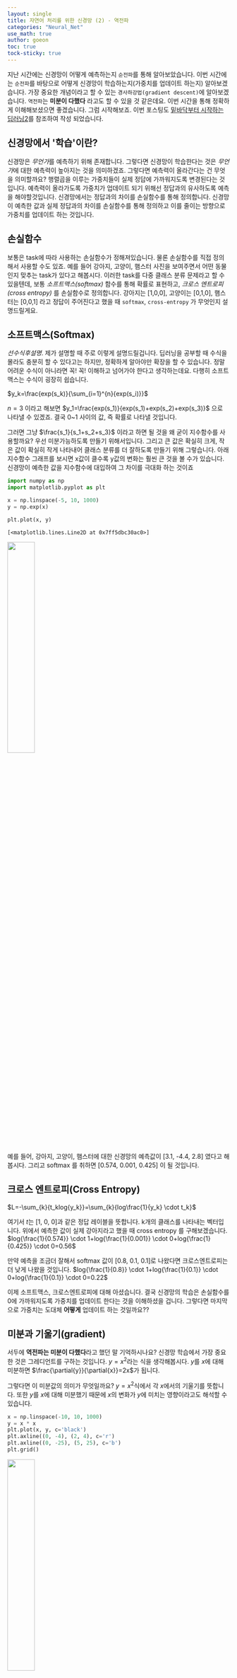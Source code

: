 ```yaml
---
layout: single  
title: 자연어 처리를 위한 신경망 (2) - 역전파
categories: "Neural_Net"
use_math: true  
author: goeon
toc: true
tock-sticky: true
---
```


지난 시간에는 신경망이 어떻게 예측하는지 `순전파`를 통해 알아보았습니다. 이번 시간에는 `순전파`를 바탕으로 어떻게 신경망이 학습하는지(가중치를 업데이트 하는지) 알아보겠습니다. 가장 중요한 개념이라고 할 수 있는 `경사하강법(gradient descent)`에 알아보겠습니다. `역전파`는 **미분이 다했다** 라고도 할 수 있을 것 같은데요. 이번 시간을 통해 정확하게 이해해보셨으면 좋겠습니다. 그럼 시작해보죠. 이번 포스팅도 [밑바닥부터 시작하는 딥러닝2](https://www.hanbit.co.kr/store/books/look.php?p_code=B8950212853)를 참조하여 작성 되었습니다.  

## 신경망에서 '학습'이란?

신경망은 *무언가*를 예측하기 위해 존재합니다. 그렇다면 신경망이 학습한다는 것은 *무언가*에 대한 예측력이 높아지는 것을 의미하겠죠. 그렇다면 예측력이 올라간다는 건 무엇을 의미할까요? 행렬곱을 이루는 가중치들이 실제 정답에 가까워지도록 변경된다는 것입니다. 예측력이 올라가도록 가중치가 업데이트 되기 위해선 정답과의 유사하도록 예측을 해야할것입니다. 신경망에서는 정답과의 차이를 손실함수를 통해 정의합니다. 신경망이 예측한 값과 실제 정답과의 차이를 손실함수를 통해 정의하고 이를 줄이는 방향으로 가중치를 업데이트 하는 것입니다.  

## 손실함수 

보통은 task에 따라 사용하는 손실함수가 정해져있습니다. 물론 손실함수를 직접 정의해서 사용할 수도 있죠. 예를 들어 강아지, 고양이, 햄스터 사진을 보여주면서 어떤 동물인지 맞추는 task가 있다고 해봅시다. 이러한 task를 다중 클래스 분류 문제라고 할 수 있을텐데, 보통 *소프트맥스(softmax)* 함수를 통해 확률로 표현하고, *크로스 엔트로피(cross entropy)* 를 손실함수로 정의합니다. 강아지는 [1,0,0], 고양이는 [0,1,0], 햄스터는 [0,0,1] 라고 정답이 주어진다고 했을 때 `softmax`, `cross-entropy` 가 무엇인지 설명드릴게요.

## 소프트맥스(Softmax)

*선수식후설명*. 제가 설명할 때 주로 이렇게 설명드릴겁니다. 딥러닝을 공부할 때 수식을 몰라도 충분히 할 수 있다고는 하지만, 정확하게 알아야만 확장을 할 수 있습니다. 정말 어려운 수식이 아니라면 꼭! 꼭! 이해하고 넘어가야 한다고 생각하는데요. 다행히 소프트맥스는 수식이 굉장히 쉽습니다. 

$y_k=\frac{exp(s_k)}{\sum_{i=1}^{n}{exp(s_i)}}$

$n=3$ 이라고 해보면 $y_1=\frac{exp(s_1)}{exp(s_1)+exp(s_2)+exp(s_3)}$ 으로 나타낼 수 있겠죠. 결국 0~1 사이의 값, 즉 확률로 나타낼 것입니다. 

그러면 그냥 $\frac{s_1}{s_1+s_2+s_3}$ 이라고 하면 될 것을 왜 굳이 지수함수를 사용할까요? 우선 미분가능하도록 만들기 위해서입니다. 그리고 큰 값은 확실히 크게, 작은 값이 확실히 작게 나타내어 클래스 분류를 더 잘하도록 만들기 위해 그렇습니다. 아래 지수함수 그래프를 보시면 x값이 클수록 y값의 변화는 훨씬 큰 것을 볼 수가 있습니다. 신경망이 예측한 값을 지수함수에 대입하여 그 차이를 극대화 하는 것이죠


```python
import numpy as np 
import matplotlib.pyplot as plt 

x = np.linspace(-5, 10, 1000)
y = np.exp(x)

plt.plot(x, y)
```




    [<matplotlib.lines.Line2D at 0x7ff5dbc30ac0>]




    
<img src="https://github.com/ComTalk/ComTalk.github.io/blob/master/assets/images/nlp_image/exponential_func.png?raw=true" width="35%" height="35%">
    


예를 들어, 강아지, 고양이, 햄스터에 대한 신경망의 예측값이 [3.1, -4.4, 2.8] 였다고 해봅시다. 그리고 softmax 를 취하면 [0.574, 0.001, 0.425] 이 될 것입니다.  

## 크로스 엔트로피(Cross Entropy)

$L=-\sum_{k}{t_klog{y_k}}=\sum_{k}{log\frac{1}{y_k} \cdot t_k}$

여기서 $t$는 [1, 0, 0]과 같은 정답 레이블을 뜻합니다. k개의 클래스를 나타내는 벡터입니다. 위에서 예측한 값이 실제 강아지라고 했을 때 cross entropy 를 구해보겠습니다. $log{\frac{1}{0.574}} \cdot 1+log{\frac{1}{0.001}} \cdot 0+log{\frac{1}{0.425}} \cdot 0=0.56$

만약 예측을 조금더 잘해서 softmax 값이 [0.8, 0.1, 0.1]로 나왔다면 크로스엔트로피는 더 낮게 나왔을 것입니다. $log{\frac{1}{0.8}} \cdot 1+log{\frac{1}{0.1}} \cdot 0+log{\frac{1}{0.1}} \cdot 0=0.22$  

이제 소프트맥스, 크로스엔트로피에 대해 아셨습니다. 결국 신경망의 학습은 손실함수를 0에 가까워지도록 가중치를 업데이트 한다는 것을 이해하셨을 겁니다. 그렇다면 마지막으로 가중치는 도대체 **어떻게** 업데이트 하는 것일까요??

## 미분과 기울기(gradient)

서두에 **역전파는 미분이 다했다**라고 했던 말 기억하시나요? 신경망 학습에서 가장 중요한 것은 그레디언트를 구하는 것입니다. $y=x^2$라는 식을 생각해봅시다. $y$를 $x$에 대해 미분하면 $\frac{\partial{y}}{\partial{x}}=2x$가 됩니다. 

그렇다면 이 미분값의 의미가 무엇일까요? $y=x^2$식에서 각 $x$에서의 기울기를 뜻합니다. 또한 $y$를 $x$에 대해 미분했기 때문에 $x$의 변화가 $y$에 미치는 영향이라고도 해석할 수 있습니다. 


```python
x = np.linspace(-10, 10, 1000)
y = x * x 
plt.plot(x, y, c='black')
plt.axline((0, -4), (2, 4), c='r')
plt.axline((0, -25), (5, 25), c='b')
plt.grid()
```


    
<img src="https://github.com/ComTalk/ComTalk.github.io/blob/master/assets/images/nlp_image/derivative.png?raw=true" width="35%" height="35%">
    


빨간선은 점(2, 4)에서의 기울기(2*2=4), 파란선은 점(5, 25)에서의 기울기(5*2=10)를 나타냅니다.

그럼 왜 미분값을 알아야 할까요? *얼마나 weight 를 업데이트 할 것인지* 에 대한 힌트를 제공하기 때문입니다. 

먼저 신경망 역전파의 핵심인 연쇄법칙(chain rule)에 대해 설명하고 넘어가겠습니다.

## 연쇄 법칙 (chain rule)

chain rule 이란 합성함수를 미분할 때 각 미분에 대한 곱으로 나타낼 수 있는 법칙입니다. 

$y=f(x)$, $z=g(y)$ 라는 함수가 있습니다. $z=g(f(x))$ 라고 쓸 수 있습니다. 이 때 x에 대해 미분하면 $\frac{\partial{z}}{\partial{x}}=\frac{\partial{z}}{\partial{y}} \cdot \frac{\partial{y}}{\partial{x}}$ 으로 나타낼 수 있습니다.

아래 그림을 보면 여러 계산 식을 계산 그래프로 나타내었습니다. $e=a+b$, $f=c+d$, $j=e \cdot f$ 와 같은 식이 있습니다. 이들의 최종결과값이 $L$ 이라고 한다면 각 매개변수가 $L$에 미치는 영향이 어느정도 되는지 알기 위해 $L$에 대하여 각각의 매개변수를 미분하면 빨간선과 같은 식이 됩니다. 빨간선의 방향이 파란선과 반대방향인 이유는 최종 결과값부터 입력층으로 반대로 흐르기 때문입니다. 네. 맞습니다. 이게 바로 역전파에요. 


<img src="https://github.com/ComTalk/ComTalk.github.io/blob/master/assets/images/nlp_image/bp1.png?raw=true" width="35%" height="35%">

그런데 이 각각의 계산식이 결국 층에 따라 합성함수의 꼴로 나타나는데요. 그렇기 때문에 아래와 같이 연쇄법칙을 이용해서 그래디언트를 계산할 수 있게 됩니다! 즉, layer가 얼마나 쌓여 있든지 간에 연쇄법칙을 이용하여 gradient 를 구할 수 있는 것이죠!

<img src="https://github.com/ComTalk/ComTalk.github.io/blob/master/assets/images/nlp_image/bp2.png?raw=true" width="35%" height="35%">

자, 이제 그럼 실제 신경망의 메인 연산인 행렬곱을 구현하면서 이해해보죠!

$y=xW$ 라는 식이 있습니다. 각각의 shape 을 보면 $x$는 (1xD) 벡터, $W$는 (DxH) 행렬, $y$는 (1xH) 벡터 입니다. $y$ 이후에도 어떠한 식이 있고 그 이후 최종 결과 스칼라값을 $L$이라고 하겠습니다.

$x$의 $i$번째 원소에 대한 미분은 $\frac{\partial{L}}{\partial{x_i}}=\sum_{j}{\frac {\partial{L}} {\partial{y_j}} {\frac{\partial{y_j}}{\partial{x_i}}}}$ 와 같이 됩니다. $x_i$를 조금 변화시켰을 때 $L$이 얼마나 변할 것인가를 뜻하겠죠. 

$x_i$ 가 조금 변하면 $y$를 구성하는 원소들도 다 변할 것이고 이에 따라 최종 결과값 $L$도 변할텐데요. $\frac{\partial{y_j}}{\partial{x_i}}=W_{ij}$ 인 것을 알기 때문에 결국  $\frac{\partial{L}}{\partial{x_i}}=\sum_{j}{\frac{\partial{L}}{\partial{y_j}}{\frac{\partial{y_j}}{\partial{x_i}}}}=\sum_{j}{\frac{\partial{L}}{\partial{y_j}}W_{ij}}$. 즉 $\frac{\partial{L}}{\partial{x}}=\frac{\partial{L}}{\partial{y}}W^{T}$ (T는 행과 열을 바꾼 전치행렬)입니다. shape 을 확인해 봐도 (1xD)=(1xH)x(HxD)로 성립함을 알 수 있죠. 

이제 실제로 구현해봅시다.


```python
class MatMul:
    def __init__(self, W):
        self.params = [W]
        self.grads = [np.zeros_like(W)]
        self.x = None
    
    def forward(self, x):
        W, = self.params
        out = np.matmul(x, W)
        self.x = x
        return out 

    def backward(self, dout):
        W, = self.params
        dx = np.matmul(dout, W.T)
        dW = np.matmul(self.x.T, dout)
        self.grads[0][...] = dW # deep copy
        return dx
```

생략기호 `...`은 얕은 복사가 아닌 깊은 복사를 뜻합니다.

지난 시간 신경망 예측 시간에 구현했던 `Sigmoid`, `Affine` 클래스에도 `backward`를 추가해보겠습니다. 

시그모이드 함수 $y=\frac{1}{1+e^{-x}}$ 을 미분하면 $\frac{\partial{y}}{\partial{x}}=y(1-y)$ 입니다. 출력층에서 전해진 기울기 ($\frac{\partial{L}}{\partial{y}}$) 에 시그모이드 함수의 미분 ($\frac{\partial{y}}{\partial{x}}$)를 곱하고 그 값을 입력 쪽 계층으로 전파합니다. 


```python
class Sigmoid:
    def __init__(self):
        self.params = []
        self.grads = []
        self.out = None 
    
    def forward(self, x):
        out = 1 / (1 + np.exp(-x))
        self.out = out
        return out
    
    def backward(self, dout):
        dx = dout * (1.0 - self.out) * self.out
        return dx
```

MatMul 클래스처럼 Affine 클래스도 역전파를 구현하면 bias 가 추가되는 것 밖에 달라진 점이 없습니다. 


```python
class Affine:
    def __init__(self, W, b):
        self.params = [W, b]
        self.grads = [np.zeros_like(W), np.zeros_like(b)]
        self.x = None 
    
    def forward(self, x):
        W, b = self.params
        out = np.matmul(x, W) + b
        self.x = x
        return out
    
    def backward(self, dout):
        W, b = self.params 
        dx = np.matmul(dout, W.T)
        dW = np.matmul(self.x.T, dout)
        db = np.sum(dout, axis=0)
        
        self.grads[0][...] = dW
        self.grads[1][...] = db
        return dx
```

학습 가중치가 어떻게 업데이트 되는지를 통해 신경망의 역전파에 대해 알 수 있었습니다. 오늘 내용이 조금 이해가 안 되더라도 차근차근 이해하는데 집중하시고요. 저는 시간이 지나면 자주 까먹더라구요. 이렇게 numpy 로 구현해보는게 많은 도움이 되었습니다. 

이제 다음시간 부터는 정말 자연어처리에 대해 다뤄보겠습니다. 오늘도 수고하셨습니다 :D

